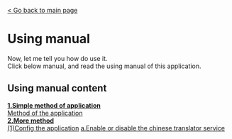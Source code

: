[< Go back to main page](../README.md)
# Using manual
Now, let me tell you how do use it.\
Click below manual, and read the using manual of this application.
## Using manual content
[**1.Simple method of application**](Using-manual/Simple-method-of-application.md)\
[Method of the application](Using-manual/Simple-method-of-application.md#method-of-the-application)\
[**2.More method**](Using-manual/More-method.md)\
[(1)Config the application](Using-manual/More-method.md#1config-the-application)
[a.Enable or disable the chinese translator service](Using-manual/More-method.md#aenable-or-disable-the-chinese-translator-service)
